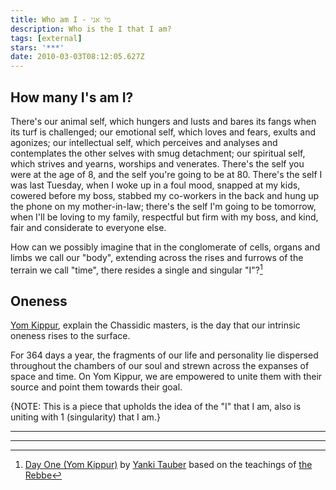 ```yaml
---
title: Who am I - מי אני
description: Who is the I that I am?
tags: [external]
stars: '***'
date: 2010-03-03T08:12:05.627Z
---
```


## How many I's am I?

There's our animal self, which hungers and lusts and bares its fangs when its turf is challenged; our emotional self, which loves and fears, exults and agonizes; our intellectual self, which perceives and analyses and contemplates the other selves with smug detachment; our spiritual self, which strives and yearns, worships and venerates. There's the self you were at the age of 8, and the self you're going to be at 80. There's the self I was last Tuesday, when I woke up in a foul mood, snapped at my kids, cowered before my boss, stabbed my co-workers in the back and hung up the phone on my mother-in-law; there's the self I'm going to be tomorrow, when I'll be loving to my family, respectful but firm with my boss, and kind, fair and considerate to everyone else.

How can we possibly imagine that in the conglomerate of cells, organs and limbs we call our "body", extending across the rises and furrows of the terrain we call "time", there resides a single and singular "I"?[^1]

## Oneness

[Yom Kippur](https://www.chabad.org/library/article_cdo/aid/4687/jewish/Yom-Kippur.htm), explain the Chassidic masters, is the day that our intrinsic oneness rises to the surface.

For 364 days a year, the fragments of our life and personality lie dispersed throughout the chambers of our soul and strewn across the expanses of space and time. On Yom Kippur, we are empowered to unite them with their source and point them towards their goal.

<p class="note">
{NOTE: This is a piece that upholds the idea of the "I" that I am, also is uniting with  1 (singularity) that I am.}
</p>

---

[^1]: [Day One (Yom Kippur)](https://www.chabad.org/library/article_cdo/ai) by [Yanki Tauber](https://www.chabad.org/search/keyword_cdo/kid/90/jewish/Yanki-Tauber.htm) based on the teachings of [the Rebbe](https://www.chabad.org/therebbe/default.asp)

---
